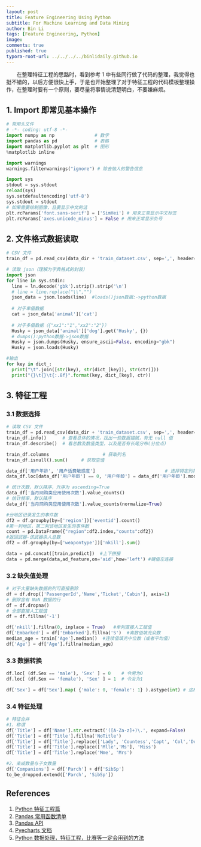 ```yaml
---
layout: post
title: Feature Engineering Using Python
subtitle: For Machine Learning and Data Mining
author: Bin Li
tags: [Feature Engineering, Python]
image: 
comments: true
published: true
typora-root-url: ../../../../binlidaily.github.io
---
```


　　在整理特征工程的思路时，看到参考 1 中有些同行做了代码的整理，我觉得也挺不错的，以后方便很快上手，于是也开始整理了对于特征工程的代码模板整理操作，在整理时要有一个原则，要尽量将事情说清楚明白，不要嫌麻烦。

## 1. Import 即常见基本操作

```python
# 常用头文件
# -*- coding: utf-8 -*-
import numpy as np               # 数学
import pandas as pd              # 表格
import matplotlib.pyplot as plt  # 图形
%matplotlib inline

import warnings
warnings.filterwarnings("ignore") # 除去恼人的警告信息

import sys
stdout = sys.stdout
reload(sys)
sys.setdefaultencoding('utf-8')
sys.stdout = stdout
# 如果需要绘制图像，且要显示中文的话
plt.rcParams['font.sans-serif'] = ['SimHei'] # 用来正常显示中文标签
plt.rcParams['axes.unicode_minus'] = False # 用来正常显示负号
```

## 2. 文件格式数据读取

```python
# CSV 文件
train_df = pd.read_csv(data_dir + 'train_dataset.csv', sep=',', header=0)

# 读取 json（理解为字典格式的封装）
import json
for line in sys.stdin:
  line = ln.decode('gbk').strip().strip('\n')
  # line = line.replace("\\","")
  json_data = json.loads(line)  #loads()json数据:->python数据
  
  # 对于单值数据
  cat = json_data['animal']['cat']
  
  # 对于多值数据（{"xx1":"1","xx2":"2"}）
  Husky = json_data['animal']['dog'].get('Husky', {})
  # dumps():python数据->json数据
  Husky = json.dumps(Husky, ensure_ascii=False, encoding="gbk")  
  Husky = json.loads(Husky)

#输出
for key in dict_:
  print("\t".join([str(key), str(dict_[key]), str(ctr)]))
  print("{}\t{}\t{:.8f}".format(key, dict_[key], ctr))
```

## 3. 特征工程

### 3.1 数据选择

```python
# 读取 CSV 文件
train_df = pd.read_csv(data_dir + 'train_dataset.csv', sep=',', header=0)
train_df.info() 	 # 查看总体的情况，找出一些数据猫腻，有无 null 值
train_df.describe()	 # 看总数及数值类型，以及是否有长尾分布(分位点)

train_df.columns					# 获取列名
train_df.isnull().sum()		# 获取空值

data_df['用户年龄', '用户话费敏感度']   						# 选择特定列特征
data_df.loc[data_df['用户年龄'] == 0, '用户年龄'] = data_df['用户年龄'].mode() # 按照条件选择特征

# 统计次数，默认降序，升序为 ascending=True
data_df['当月网购类应用使用次数'].value_counts()   
# 统计频率，默认降序
data_df['当月网购类应用使用次数'].value_counts(normalize=True) 

#分地区记录发生的事件数
df2 = df.groupby(by=['region'])['eventid'].count()
#第一列地区，第二列该地区发生的事件数    
count = pd.DataFrame({"region":df2.index,"counts":df2})  
#返回武器-该武器杀人总数
df2 = df.groupby(by=['weapontype'])['nkill'].sum() 

data = pd.concat([train,predict])  #上下拼接
data = pd.merge(data,ad_feature,on='aid',how='left') #键值左连接
```

### 3.2 缺失值处理

```python
# 对于大量缺失数据的列可直接删除
df = df.drop(['PassengerId','Name','Ticket','Cabin'], axis=1) 
# 删除含有 NaN 数据的行 
df = df.dropna()   
# 全部直接人工赋值                                            
df = df.fillna('-1')                                           

df['nkill'].fillna(0, inplace = True)   #单列直接人工赋值
df['Embarked'] = df['Embarked'].fillna('S')  #离散值填充众数  
median_age = train['Age'].median()  #连续值填充中位数（或者平均值）
df['Age'] = df['Age'].fillna(median_age)
```

### 3.3 数据转换

```python
df.loc[ (df.Sex == 'male'), 'Sex' ] = 0    # 令男为0
df.loc[ (df.Sex == 'female'), 'Sex' ] = 1  # 令女为1

df['Sex'] = df['Sex'].map( {'male': 0, 'female': 1} ).astype(int) # 这种写法更好
```

### 3.4 特征处理

```python
# 特征合并
#1、称谓
df['Title'] = df['Name'].str.extract('([A-Za-z]+)\.', expand=False)
df['Title'] = df['Title'].fillna('NoTitle')
df['Title'] = df['Title'].replace(['Lady', 'Countess','Capt', 'Col','Don', 'Dr', 'Major', 'Rev', 'Sir', 'Jonkheer', 'Dona'], 'Rare')
df['Title'] = df['Title'].replace(['Mlle','Ms'], 'Miss')
df['Title'] = df['Title'].replace('Mme', 'Mrs')

#2、亲戚数量与子女数量
df['Companions'] = df['Parch'] + df['SibSp']
to_be_dropped.extend(['Parch', 'SibSp'])
```






## References
1. [Python 特征工程篇](https://coladrill.github.io/2018/03/08/Python%E7%89%B9%E5%BE%81%E5%B7%A5%E7%A8%8B%E7%AF%87/)
2. [Pandas 常用函数清单](https://www.jianshu.com/p/6eb5499cd07d)
3. [Pandas API](https://pandas.pydata.org/pandas-docs/stable/reference/api/pandas.DataFrame.html)
4. [Pyecharts 文档](http://pyecharts.org/#/zh-cn/)
5. [Python 数据处理，特征工程，比赛等一定会用到的方法](https://www.twblogs.net/a/5b8364342b71776c51e2d0b2/zh-cn)